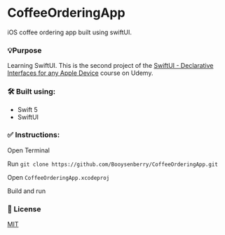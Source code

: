 # CoffeeOrderingApp
iOS coffee ordering app built using swiftUI. 

### 💡Purpose
Learning SwiftUI. This is the second project of the [SwiftUI - Declarative Interfaces for any Apple Device](https://www.udemy.com/share/101WkGBUYbcV9RQnQ=/) course on Udemy.

### 🛠 Built using:
* Swift 5
* SwiftUI

### ✅ Instructions:

Open Terminal 

Run `git clone https://github.com/Booysenberry/CoffeeOrderingApp.git`

Open `CoffeeOrderingApp.xcodeproj`

Build and run

### 🎁 License  
[MIT](https://choosealicense.com/licenses/mit/)
